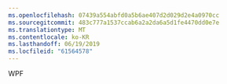 ```yaml
---
ms.openlocfilehash: 07439a554abfd0a5b6ae407d2d029d2e4a0970cc
ms.sourcegitcommit: 483c777a1537ccab6a2a2da6a5d1fe4470dd0e7e
ms.translationtype: MT
ms.contentlocale: ko-KR
ms.lasthandoff: 06/19/2019
ms.locfileid: "61564578"
---
```

WPF